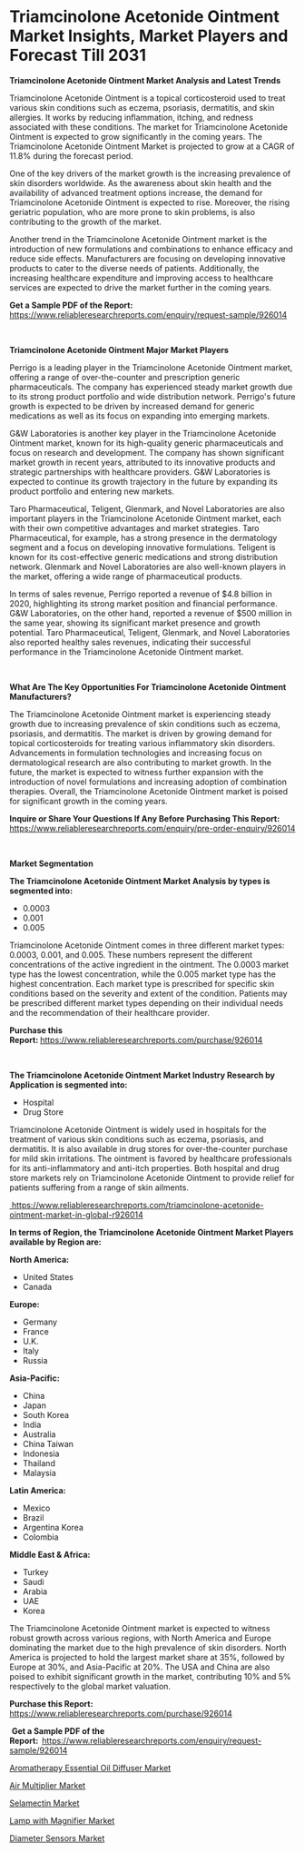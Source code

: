 <p><h1>Triamcinolone Acetonide Ointment Market Insights, Market Players and Forecast Till 2031</h1></p><p><strong>Triamcinolone Acetonide Ointment Market Analysis and Latest Trends</strong></p>
<p><p>Triamcinolone Acetonide Ointment is a topical corticosteroid used to treat various skin conditions such as eczema, psoriasis, dermatitis, and skin allergies. It works by reducing inflammation, itching, and redness associated with these conditions. The market for Triamcinolone Acetonide Ointment is expected to grow significantly in the coming years. The Triamcinolone Acetonide Ointment Market is projected to grow at a CAGR of 11.8% during the forecast period.</p><p>One of the key drivers of the market growth is the increasing prevalence of skin disorders worldwide. As the awareness about skin health and the availability of advanced treatment options increase, the demand for Triamcinolone Acetonide Ointment is expected to rise. Moreover, the rising geriatric population, who are more prone to skin problems, is also contributing to the growth of the market.</p><p>Another trend in the Triamcinolone Acetonide Ointment market is the introduction of new formulations and combinations to enhance efficacy and reduce side effects. Manufacturers are focusing on developing innovative products to cater to the diverse needs of patients. Additionally, the increasing healthcare expenditure and improving access to healthcare services are expected to drive the market further in the coming years.</p></p>
<p><strong>Get a Sample PDF of the Report:&nbsp;</strong> <a href="https://www.reliableresearchreports.com/enquiry/request-sample/926014">https://www.reliableresearchreports.com/enquiry/request-sample/926014</a></p>
<p>&nbsp;</p>
<p><strong>Triamcinolone Acetonide Ointment Major Market Players</strong></p>
<p><p>Perrigo is a leading player in the Triamcinolone Acetonide Ointment market, offering a range of over-the-counter and prescription generic pharmaceuticals. The company has experienced steady market growth due to its strong product portfolio and wide distribution network. Perrigo's future growth is expected to be driven by increased demand for generic medications as well as its focus on expanding into emerging markets.</p><p>G&W Laboratories is another key player in the Triamcinolone Acetonide Ointment market, known for its high-quality generic pharmaceuticals and focus on research and development. The company has shown significant market growth in recent years, attributed to its innovative products and strategic partnerships with healthcare providers. G&W Laboratories is expected to continue its growth trajectory in the future by expanding its product portfolio and entering new markets.</p><p>Taro Pharmaceutical, Teligent, Glenmark, and Novel Laboratories are also important players in the Triamcinolone Acetonide Ointment market, each with their own competitive advantages and market strategies. Taro Pharmaceutical, for example, has a strong presence in the dermatology segment and a focus on developing innovative formulations. Teligent is known for its cost-effective generic medications and strong distribution network. Glenmark and Novel Laboratories are also well-known players in the market, offering a wide range of pharmaceutical products.</p><p>In terms of sales revenue, Perrigo reported a revenue of $4.8 billion in 2020, highlighting its strong market position and financial performance. G&W Laboratories, on the other hand, reported a revenue of $500 million in the same year, showing its significant market presence and growth potential. Taro Pharmaceutical, Teligent, Glenmark, and Novel Laboratories also reported healthy sales revenues, indicating their successful performance in the Triamcinolone Acetonide Ointment market.</p></p>
<p>&nbsp;</p>
<p><strong>What Are The Key Opportunities For Triamcinolone Acetonide Ointment Manufacturers?</strong></p>
<p><p>The Triamcinolone Acetonide Ointment market is experiencing steady growth due to increasing prevalence of skin conditions such as eczema, psoriasis, and dermatitis. The market is driven by growing demand for topical corticosteroids for treating various inflammatory skin disorders. Advancements in formulation technologies and increasing focus on dermatological research are also contributing to market growth. In the future, the market is expected to witness further expansion with the introduction of novel formulations and increasing adoption of combination therapies. Overall, the Triamcinolone Acetonide Ointment market is poised for significant growth in the coming years.</p></p>
<p><strong>Inquire or Share Your Questions If Any Before Purchasing This Report:</strong> <a href="https://www.reliableresearchreports.com/enquiry/pre-order-enquiry/926014">https://www.reliableresearchreports.com/enquiry/pre-order-enquiry/926014</a></p>
<p>&nbsp;</p>
<p><strong>Market Segmentation</strong></p>
<p><strong>The Triamcinolone Acetonide Ointment Market Analysis by types is segmented into:</strong></p>
<p><ul><li>0.0003</li><li>0.001</li><li>0.005</li></ul></p>
<p><p>Triamcinolone Acetonide Ointment comes in three different market types: 0.0003, 0.001, and 0.005. These numbers represent the different concentrations of the active ingredient in the ointment. The 0.0003 market type has the lowest concentration, while the 0.005 market type has the highest concentration. Each market type is prescribed for specific skin conditions based on the severity and extent of the condition. Patients may be prescribed different market types depending on their individual needs and the recommendation of their healthcare provider.</p></p>
<p><strong>Purchase this Report:&nbsp;</strong><a href="https://www.reliableresearchreports.com/purchase/926014">https://www.reliableresearchreports.com/purchase/926014</a></p>
<p>&nbsp;</p>
<p><strong>The Triamcinolone Acetonide Ointment Market Industry Research by Application is segmented into:</strong></p>
<p><ul><li>Hospital</li><li>Drug Store</li></ul></p>
<p><p>Triamcinolone Acetonide Ointment is widely used in hospitals for the treatment of various skin conditions such as eczema, psoriasis, and dermatitis. It is also available in drug stores for over-the-counter purchase for mild skin irritations. The ointment is favored by healthcare professionals for its anti-inflammatory and anti-itch properties. Both hospital and drug store markets rely on Triamcinolone Acetonide Ointment to provide relief for patients suffering from a range of skin ailments.</p></p>
<p><a href="https://www.reliableresearchreports.com/triamcinolone-acetonide-ointment-market-in-global-r926014">&nbsp;https://www.reliableresearchreports.com/triamcinolone-acetonide-ointment-market-in-global-r926014</a></p>
<p><strong>In terms of Region, the Triamcinolone Acetonide Ointment Market Players available by Region are:</strong></p>
<p>
    <p> <strong> North America: </strong>
        <ul>
            <li>United States</li>
            <li>Canada</li>
        </ul>
        </p> 
    <p> <strong> Europe: </strong>
        <ul>
            <li>Germany</li>
            <li>France</li>
            <li>U.K.</li>
            <li>Italy</li>
            <li>Russia</li>
        </ul>
        </p> 
    <p> <strong> Asia-Pacific: </strong>
        <ul>
            <li>China</li>
            <li>Japan</li>
            <li>South Korea</li>
            <li>India</li>
            <li>Australia</li>
            <li>China Taiwan</li>
            <li>Indonesia</li>
            <li>Thailand</li>
            <li>Malaysia</li>
        </ul>
        </p> 
    <p> <strong> Latin America: </strong>
        <ul>
            <li>Mexico</li>
            <li>Brazil</li>
            <li>Argentina Korea</li>
            <li>Colombia</li>
        </ul>
        </p> 
    <p> <strong> Middle East & Africa: </strong>
        <ul>
            <li>Turkey</li>
            <li>Saudi</li>
            <li>Arabia</li>
            <li>UAE</li>
            <li>Korea</li>
        </ul>
    </p>
    </p>
<p><p>The Triamcinolone Acetonide Ointment market is expected to witness robust growth across various regions, with North America and Europe dominating the market due to the high prevalence of skin disorders. North America is projected to hold the largest market share at 35%, followed by Europe at 30%, and Asia-Pacific at 20%. The USA and China are also poised to exhibit significant growth in the market, contributing 10% and 5% respectively to the global market valuation.</p></p>
<p><strong>Purchase this Report: </strong><a href="https://www.reliableresearchreports.com/purchase/926014">https://www.reliableresearchreports.com/purchase/926014</a></p>
<p>&nbsp;<strong>Get a Sample PDF of the Report:&nbsp;&nbsp;</strong><a href="https://www.reliableresearchreports.com/enquiry/request-sample/926014">https://www.reliableresearchreports.com/enquiry/request-sample/926014</a></p>
<p><strong></strong></p>
<p><p><a href="https://www.linkedin.com/pulse/global-aromatherapy-essential-oil-diffuser-industry-types-applications-prhzc?trackingId=TNqvwbeFSaShJKxS4NiFuQ%3D%3D">Aromatherapy Essential Oil Diffuser Market</a></p><p><a href="https://medium.com/@anna.vaughan3423/air-multiplier-market-size-share-trends-analysis-report-by-product-vertical-786afcbe8447">Air Multiplier Market</a></p><p><a href="https://github.com/alexcrou8/Market-Research-Report-List-1/blob/main/selamectin-market.md">Selamectin Market</a></p><p><a href="https://medium.com/@mariedawsonv3/lamp-with-magnifier-market-size-market-segmentation-market-trends-and-growth-analysis-forecast-19407a6d7ed0">Lamp with Magnifier Market</a></p><p><a href="https://www.linkedin.com/pulse/global-diameter-sensors-industry-research-report-competitive-mxozc?trackingId=Y4A0QKKtSAm8tl%2FTIZZYzg%3D%3D">Diameter Sensors Market</a></p></p>